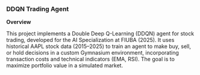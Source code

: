 ### DDQN Trading Agent

**Overview**

This project implements a Double Deep Q-Learning (DDQN) agent for stock trading, developed for the AI Specialization at FIUBA (2025). It uses historical AAPL stock data (2015–2025) to train an agent to make buy, sell, or hold decisions in a custom Gymnasium environment, incorporating transaction costs and technical indicators (EMA, RSI). The goal is to maximize portfolio value in a simulated market.

